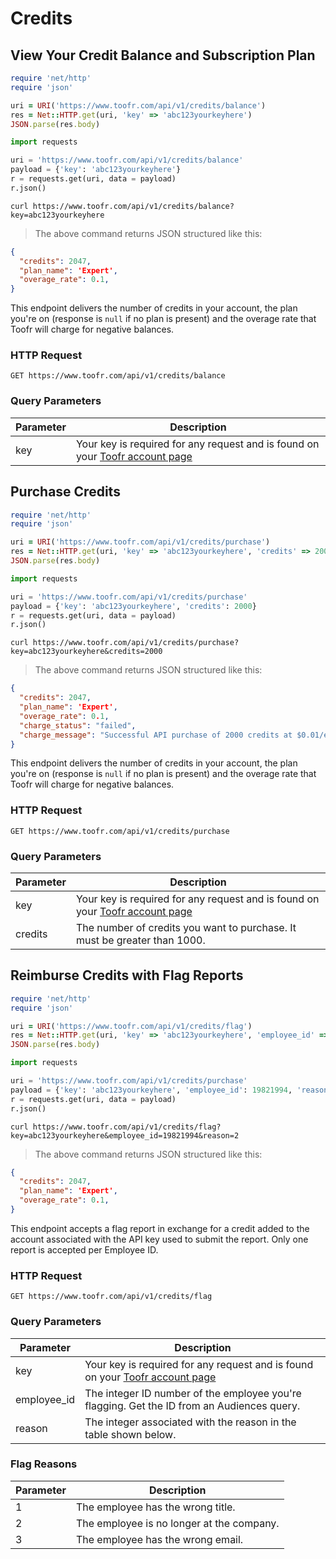 # Credits

## View Your Credit Balance and Subscription Plan

```ruby
require 'net/http'
require 'json'

uri = URI('https://www.toofr.com/api/v1/credits/balance')
res = Net::HTTP.get(uri, 'key' => 'abc123yourkeyhere')
JSON.parse(res.body)
```

```python
import requests

uri = 'https://www.toofr.com/api/v1/credits/balance'
payload = {'key': 'abc123yourkeyhere'}
r = requests.get(uri, data = payload)
r.json()
```

```shell
curl https://www.toofr.com/api/v1/credits/balance?key=abc123yourkeyhere
```

> The above command returns JSON structured like this:

```json
{
  "credits": 2047,
  "plan_name": 'Expert',
  "overage_rate": 0.1,
}
```

This endpoint delivers the number of credits in your account, the plan you're on (response is `null` if no plan is present) and the overage rate that Toofr will charge for negative balances.

### HTTP Request

`GET https://www.toofr.com/api/v1/credits/balance`

### Query Parameters

Parameter | Description
--------- | -----------
key | Your key is required for any request and is found on your [Toofr account page](https://www.toofr.com/account)

## Purchase Credits

```ruby
require 'net/http'
require 'json'

uri = URI('https://www.toofr.com/api/v1/credits/purchase')
res = Net::HTTP.get(uri, 'key' => 'abc123yourkeyhere', 'credits' => 2000)
JSON.parse(res.body)
```

```python
import requests

uri = 'https://www.toofr.com/api/v1/credits/purchase'
payload = {'key': 'abc123yourkeyhere', 'credits': 2000}
r = requests.get(uri, data = payload)
r.json()
```

```shell
curl https://www.toofr.com/api/v1/credits/purchase?key=abc123yourkeyhere&credits=2000
```

> The above command returns JSON structured like this:

```json
{
  "credits": 2047,
  "plan_name": 'Expert',
  "overage_rate": 0.1,
  "charge_status": "failed",
  "charge_message": "Successful API purchase of 2000 credits at $0.01/ea"
}
```

This endpoint delivers the number of credits in your account, the plan you're on (response is `null` if no plan is present) and the overage rate that Toofr will charge for negative balances.

### HTTP Request

`GET https://www.toofr.com/api/v1/credits/purchase`

### Query Parameters

Parameter | Description
--------- | -----------
key | Your key is required for any request and is found on your [Toofr account page](https://www.toofr.com/account)
credits | The number of credits you want to purchase. It must be greater than 1000.

## Reimburse Credits with Flag Reports

```ruby
require 'net/http'
require 'json'

uri = URI('https://www.toofr.com/api/v1/credits/flag')
res = Net::HTTP.get(uri, 'key' => 'abc123yourkeyhere', 'employee_id' => 19821994, 'reason' => 2)
JSON.parse(res.body)
```

```python
import requests

uri = 'https://www.toofr.com/api/v1/credits/purchase'
payload = {'key': 'abc123yourkeyhere', 'employee_id': 19821994, 'reason' => 2}
r = requests.get(uri, data = payload)
r.json()
```

```shell
curl https://www.toofr.com/api/v1/credits/flag?key=abc123yourkeyhere&employee_id=19821994&reason=2
```

> The above command returns JSON structured like this:

```json
{
  "credits": 2047,
  "plan_name": 'Expert',
  "overage_rate": 0.1,
}
```

This endpoint accepts a flag report in exchange for a credit added to the account associated with the API key used to submit the report. Only one report is accepted per Employee ID.

### HTTP Request

`GET https://www.toofr.com/api/v1/credits/flag`

### Query Parameters

Parameter | Description
--------- | -----------
key | Your key is required for any request and is found on your [Toofr account page](https://www.toofr.com/account)
employee_id | The integer ID number of the employee you're flagging. Get the ID from an Audiences query.
reason | The integer associated with the reason in the table shown below. 

### Flag Reasons

Parameter | Description
--------- | -----------
1 | The employee has the wrong title. 
2 | The employee is no longer at the company.
3 | The employee has the wrong email.

